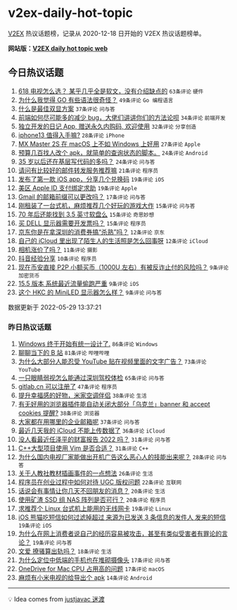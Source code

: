 # v2ex-daily-hot-topic

[V2EX](https://www.v2ex.com/) 热议话题榜，记录从 2020-12-18 日开始的 V2EX 热议话题榜单。

**网站版：[V2EX daily hot topic web](https://boojack.github.io/v2ex-daily-hot-topic-web/)**

## 今日热议话题

<!-- TODAY BEGIN -->

1. [618 电视怎么选？ 某乎几乎全是软文，没有介绍缺点的](https://www.v2ex.com/t/855997) `63条评论` `硬件`
1. [为什么我觉得 GO 有些语法很奇怪？](https://www.v2ex.com/t/855980) `49条评论` `Go 编程语言`
1. [什么是最佳双显方案](https://www.v2ex.com/t/855962) `37条评论` `问与答`
1. [前端如何尽可能多的减少 bug，大佬们讲讲你们的方法论呗](https://www.v2ex.com/t/855971) `34条评论` `前端开发`
1. [独立开发的日记 App, 赠送永久内购码, 欢迎使用](https://www.v2ex.com/t/855988) `32条评论` `分享创造`
1. [iphone13 值得入手嘛?](https://www.v2ex.com/t/856014) `28条评论` `iPhone`
1. [MX Master 2S 在 macOS 上不如 Windows 上好用](https://www.v2ex.com/t/856026) `27条评论` `Apple`
1. [预算几百找人改个 apk，就简单的查询状态的脚本。](https://www.v2ex.com/t/856011) `24条评论` `Android`
1. [35 岁以后还在基层写代码的多吗？](https://www.v2ex.com/t/856003) `24条评论` `问与答`
1. [请问有比较好的邮件转发服务推荐嘛](https://www.v2ex.com/t/855969) `21条评论` `程序员`
1. [发布了第一款 iOS app，分享几个兑换码](https://www.v2ex.com/t/856032) `19条评论` `iOS`
1. [美区 Apple ID 支付绑定求助](https://www.v2ex.com/t/856031) `19条评论` `Apple`
1. [Gmail 的邮箱前缀可以更改吗？](https://www.v2ex.com/t/855965) `17条评论` `问与答`
1. [刚租装了一台式机，麻烦推荐几个好玩的游戏大作](https://www.v2ex.com/t/856040) `15条评论` `问与答`
1. [70 年后还能找到 3.5 英寸软盘么](https://www.v2ex.com/t/856013) `15条评论` `奇思妙想`
1. [买 DELL 显示器需要开发票吗？](https://www.v2ex.com/t/855992) `15条评论` `程序员`
1. [京东你是在拿深圳的消费券搞“杀熟”吗？](https://www.v2ex.com/t/855978) `12条评论` `京东`
1. [自己的 iCloud 里出现了陌生人的生活照是怎么回事呀](https://www.v2ex.com/t/855977) `12条评论` `iCloud`
1. [相机涨价了吗？](https://www.v2ex.com/t/856037) `11条评论` `摄影`
1. [抖音经验分享](https://www.v2ex.com/t/855994) `10条评论` `程序员`
1. [现在币安直接 P2P 小额买币（1000U 左右）有被反诈止付的风险吗？](https://www.v2ex.com/t/856058) `9条评论` `加密货币`
1. [15.5 版本 系统最近流量偷跑严重](https://www.v2ex.com/t/856034) `9条评论` `iOS`
1. [这个 HKC 的 MiniLED 显示器怎么样？](https://www.v2ex.com/t/856012) `9条评论` `问与答`

数据更新于 2022-05-29 13:37:21

<!-- TODAY END -->

### 昨日热议话题

<!-- YESTERDAY BEGIN -->

1. [Windows 终于开始有统一设计了.](https://www.v2ex.com/t/855808) `86条评论` `Windows`
1. [聊聊当下的 B 站](https://www.v2ex.com/t/855846) `81条评论` `哔哩哔哩`
1. [为什么大部分人能忍受 YouTube 贴在视频里面的文字广告？](https://www.v2ex.com/t/855789) `73条评论` `YouTube`
1. [一只眼睛弱视怎么能通过深圳驾校体检](https://www.v2ex.com/t/855788) `65条评论` `问与答`
1. [gitlab.cn 可以注册了](https://www.v2ex.com/t/855804) `47条评论` `程序员`
1. [提升幸福感的好物，米家空调伴侣](https://www.v2ex.com/t/855828) `38条评论` `生活`
1. [有无好用的浏览器插件能自动关闭大部分「乌克兰」banner 和 accept cookies 提醒?](https://www.v2ex.com/t/855918) `38条评论` `浏览器`
1. [大家都在用哪里的企业邮箱呢](https://www.v2ex.com/t/855852) `37条评论` `问与答`
1. [最近几天我的 iCloud 不能上传数据了](https://www.v2ex.com/t/855822) `36条评论` `iCloud`
1. [没人看最近任泽平的财富报告 2022 吗？](https://www.v2ex.com/t/855908) `31条评论` `问与答`
1. [C++大型项目使用 Vim 是否合适？](https://www.v2ex.com/t/855829) `31条评论` `C++`
1. [为什么国内电视厂家能做出开机广告这么恶心人的技能出来呢？](https://www.v2ex.com/t/855932) `28条评论` `问与答`
1. [关于人教社教材插画事件的一点想法](https://www.v2ex.com/t/855873) `26条评论` `生活`
1. [程序员在创业过程中如何对待 UGC 版权问题](https://www.v2ex.com/t/855862) `22条评论` `互联网`
1. [话说会有事情让你几天不回朋友的消息？](https://www.v2ex.com/t/855872) `20条评论` `生活`
1. [使用矿渣 SSD 组 NAS 阵列是否可行？](https://www.v2ex.com/t/855794) `20条评论` `程序员`
1. [求推荐个 Linux 台式机上能用的无线网卡](https://www.v2ex.com/t/855903) `19条评论` `Linux`
1. [iOS 熊猫吃短信如何过滤掉超过 来源为已发送 3 条信息的发件人 发来的短信](https://www.v2ex.com/t/855892) `19条评论` `iOS`
1. [为什么在网上消费者说自己的经历容易被攻击，甚至有类似受害者有罪论的言论？](https://www.v2ex.com/t/855867) `19条评论` `问与答`
1. [文爱 撩骚算出轨吗？](https://www.v2ex.com/t/855909) `18条评论` `生活`
1. [为什么定位中低端的手机也在堆砌摄像头](https://www.v2ex.com/t/855880) `17条评论` `问与答`
1. [OneDrive for Mac CPU 占用高的问题](https://www.v2ex.com/t/855854) `17条评论` `macOS`
1. [麻烦有小米电视的给导出个 apk](https://www.v2ex.com/t/855943) `14条评论` `Android`

<!-- YESTERDAY END -->

---

💡 Idea comes from [justjavac 迷渡](https://github.com/justjavac/)
